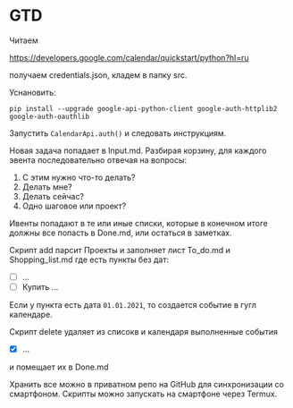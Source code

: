 # GTD

Читаем 

https://developers.google.com/calendar/quickstart/python?hl=ru

получаем credentials.json, кладем в папку src. 

Уснановить:

`pip install --upgrade google-api-python-client google-auth-httplib2 google-auth-oauthlib`

Запустить `CalendarApi.auth()` и следовать инструкциям.

Новая задача попадает в Input.md. 
Разбирая корзину, для каждого эвента последовательно отвечая на вопросы:
1. С этим нужно что-то делать?
2. Делать мне?
3. Делать сейчас?
4. Одно шаговое или проект?

Ивенты попадают в те или иные списки, которые в конечном итоге должны все попасть в Done.md, 
или остаться в заметках.

Скрипт add парсит Проекты и заполняет лист To_do.md и Shopping_list.md где есть пункты без дат:

- [ ] ...
- [ ] Купить ...

Если у пункта есть дата `01.01.2021`, то создается событие в гугл календаре.

Скрипт delete удаляет из списокв и календаря выполненные события 
- [x] ...

и помещает их в Done.md  

Хранить все можно в приватном репо на GitHub для синхронизации со смартфоном.
Скрипты можно запускать на смартфоне через Termux. 